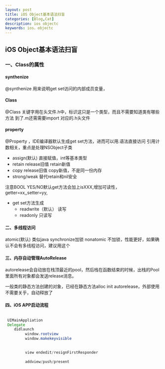 ```yaml
---
layout: post
title: iOS Object基本语法扫盲
categories: [Blog,Cat]
description: ios objectc
keywords: ios，objectc
---
```


## iOS Object基本语法扫盲

### 一、Class的属性

#### synthenize
@synthenize 用来说明get set访问的内部成员变量，

#### Class
@Class 关键字用在头文件.h中，标识这只是一个类型，而且不需要知道类有哪些方法
		到了.m还需需要import 对应的.h头文件

#### property

@Property   ，IDE编译器默认生成get set方法，进而可以用.语法直接访问
 引用计数相关，重点是处理NSObject子类
 
 - assign(默认) 直接赋值，int等基本类型
 - retain release旧值 retain新值
 - copy   release旧值 copy新值，不是同一份内存
 - strong/weak 替代retain和nil安全
  
  注意BOOL YES/NO默认get方法会加上isXXX,增加可读性，getter=xx,,setter=yy,
 
 - get set方法生成
 	- readwrite（默认） 读写
  	- readonly 只读写
 
#### 二、多线程访问
 atomic(默认) 类似java synchronize加锁
 nonatomic    不加锁，性能更好，如果确认不会有多线程访问，建议用这个
 
 
#### 三、内存自动管理AutoRelease
 autorelease会自动放在栈顶最近的pool，然后栈在函数结束的时候，出栈的Pool里面所有对象都会发送release消息。
 
 一般类的静态方法创建的对象，已经在静态方法alloc init autorelease，外部使用不需要关乎，自动释放了
 
#### 四、iOS APP启动流程
``` java

 UIMainAppliation
 Delegate
 	didlaunch
 		 window.rootview
 		 window.makekeyvisible
 		 
 		 
 		 view endedit/resignFirstResponder
 		 
 		 addview/push/present
 
```